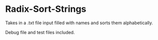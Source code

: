 # Radix-Sort-Strings
Takes in a .txt file input filled with names and sorts them alphabetically.

Debug file and test files included.
